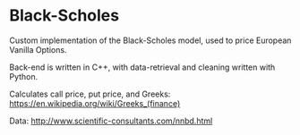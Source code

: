 # Black-Scholes

Custom implementation of the Black-Scholes model, used to price European Vanilla Options.

Back-end is written in C++, with data-retrieval and cleaning written with Python.

Calculates call price, put price, and Greeks: https://en.wikipedia.org/wiki/Greeks_(finance)

Data: http://www.scientific-consultants.com/nnbd.html
